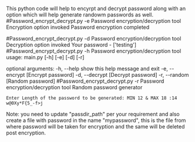 This python code will help to encyrpt and decrypt password along with an option which will help generate randowm passwords as well. 
#Password_encrypt_decrypt.py -e
	Password encryption/decryption tool
	Encryption option invoked
	Password encryption completed
	
#Password_encrypt_decrypt.py -d
	Password encryption/decryption tool
	Decryption option invoked
	Your password - ['testing']
#Password_encrypt_decrypt.py -h
Password encryption/decryption tool
usage: main.py [-h] [-e] [-d] [-r]

optional arguments:
  -h, --help     show this help message and exit
  -e, --encrypt  [Encrypt password]
  -d, --decrypt  [Decrypt password]
  -r, --random   [Random password]
#Password_encrypt_decrypt.py -r
	Password encryption/decryption tool
	Random password generator

	Enter Length of the password to be generated: MIN 12 & MAX 18 :14
	w@0Xy*F{5_-f>j


Note: you need to update "passdir_path" per your requirement and also create a file with password in the name "mypassword", 
this is the file from where password will be taken for encryption and the same will be deleted post encryption.
